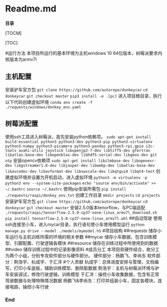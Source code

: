 
# Readme.md

**目录**

[TOCM]

[TOC]

#运行方法
本项目所运行的基本环境为主机windows 10 64位版本，树莓派要求内核版本为armv7l
## 主机配置
安装驴车官方包
`git clone https://github.com/autorope/donkeycar`
`cd donkeycar`
`git checkout master`
`pip3 install -e .[pc]`
进入项目根目录，执行以下代码创建虚拟环境
`conda env create -f ./requests/windows/donkey_env.yaml`
## 树莓派配置
使用ssh工具进入树莓派，首先安装python依赖项。
`sudo apt-get install build-essential python3 python3-dev python3-pip python3-virtualenv python3-numpy python3-picamera python3-pandas python3-rpi.gpio i2c-tools avahi-utils joystick libopenjp2-7-dev libtiff5-dev gfortran libatlas-base-dev libopenblas-dev libhdf5-serial-dev libgeos-dev git ntp`
安装opencv依赖项
`sudo apt-get install libilmbase-dev libopenexr-dev libgstreamer1.0-dev libjasper-dev libwebp-dev libatlas-base-dev libavcodec-dev libavformat-dev libswscale-dev libqtgui4 libqt4-test`
创建虚拟环境并设置为开机启动，进入虚拟环境
`python3 -m virtualenv -p python3 env --system-site-packages`
`echo "source env/bin/activate" >> ~/.bashrc`
`source ~/.bashrc`
使用pip安装所需包
`pip install ./requests/raspi/donkey_env.txt`
创建工作目录
`mkdir projects`
`cd projects`
安装驴车官方包
`git clone https://github.com/autorope/donkeycar`
`cd donkeycar`
`git checkout master`
安装2.5.0版本tenorflow，与PC端适配
`./requests/raspi/tensorflow-2.5.0-cp37-none-linux_armv7l_download.sh`
`pip install tensorflow-2.5.0-cp37-none-linux_armv7l.whl`
##自动驾驶
使用ssh连接至小车，进入mycar目录，执行语句使小车使用模型运行
`python manage.py drive --model ./models/mymodel.h5`
#项目结构
##requests
储存小车运行与主机训练所需的环境的相关参数
##mycar
储存小车数据，包含训练模型、引脚配置、行驶逻辑各模块
##resource
储存在训练过程中所使用到的数据
##video
储存训练过程中的记录影像资料
#成员分工
本项目软硬件结合，故分工为两个小组，分别专攻软件部分与硬件部分。
硬件部分：杨鹏飞、李尚东
软件部分：荆浩宇、杭成宇、于汇洋
#个人贡献
杭成宇：总体进度安排与管理，文档编写，打印小车底板，辅助训练模型、删除脏数据
荆浩宇：主机与树莓派环境与驴车安装调试，修改行驶逻辑，训练模型
于汇洋：操控小车收集数据，包含有正常驾驶数据与处理特殊情况数据
杨鹏飞&李尚东：打印并组装小车，固定各模块，连接电路，操控小车行驶

### End